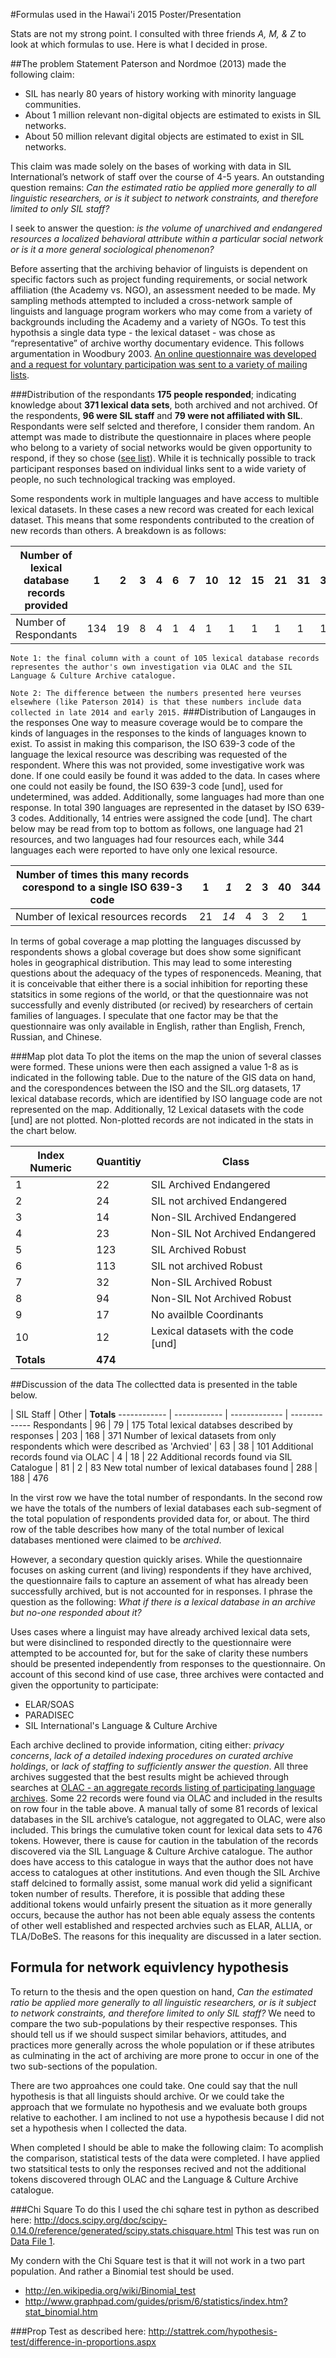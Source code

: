 #Formulas used in the Hawai'i 2015 Poster/Presentation

Stats are not my strong point. I consulted with three friends *A, M, & Z* to look at which formulas to use. Here is what I decided in prose.

##The problem Statement
Paterson and Nordmoe (2013) made the following claim:
* SIL has nearly 80 years of history working with minority language communities. 
* About 1 million relevant non-digital objects are estimated to exists in SIL networks.
* About 50 million relevant digital objects are estimated to exist in SIL networks.

This claim was made solely on the bases of working with data in SIL International’s network of staff over the course of 4-5 years. An outstanding question remains: *Can the estimated ratio be applied more generally to all linguistic researchers, or is it subject to network constraints, and therefore limited to only SIL staff?*

I seek to answer the question: *is the volume of unarchived and endangered resources a localized behavioral attribute within a particular social network or is it a more general sociological phenomenon?*

Before asserting that the archiving behavior of linguists is dependent on specific factors such as project funding requirements, or social network affiliation (the Academy vs. NGO), an assessment needed to be made. My sampling methods attempted to included a cross-network sample of linguists and language program workers who may come from a variety of backgrounds including the Academy and a variety of NGOs. To test this hypothsis a single data type - the lexical dataset - was chose as “representative” of archive worthy documentary evidence. This follows argumentation in Woodbury 2003. [An online questionnaire was developed and a request for voluntary participation was sent to a variety of mailing lists](http://bit.ly/19QSPMb).

###Distribution of the respondants
**175 people responded**; indicating knowledge about **371 lexical data sets**, both archived and not archived. Of the respondents, **96 were SIL staff** and **79 were not affiliated with SIL**. Respondants were self selcted and therefore, I consider them random. An attempt was made to distribute the questionnaire in places where people who belong to a variety of social networks would be given opportunity to respond, if they so chose ([see list](https://github.com/HughP/Lexical-Database-Archiving-Stats/blob/master/mailinglists.md)). While it is technically possible to track participant responses based on individual links sent to a wide variety of people, no such technological tracking was employed.

Some respondents work in multiple languages and have access to multible lexical datasets. In these cases a new record was created for each lexical dataset. This means that some respondents contributed to the creation of new records than others. A breakdown is as follows:

Number of lexical database records provided | 1 | 2 | 3 | 4 | 6 | 7 | 10 | 12 | 15 | 21 | 31 | 37 | *105*
 ------------ | ------------ | ------------- | ------------- | ------------- | ------------- | ------------- | ------------- | ------------- | ------------- | ------------- | ------------- | ------------- | -------------
Number of Respondants | 134 | 19 | 8 | 4 | 1 | 4 | 1 | 1 | 1 | 1 | 1 | 1 | *1*
```Note 1: the final column with a count of 105 lexical database records representes the author's own investigation via OLAC and the SIL Language & Culture Archive catalogue.```

```Note 2: The difference between the numbers presented here veurses elsewhere (like Paterson 2014) is that these numbers include data collected in late 2014 and early 2015.```
###Distribution of Langauges in the responses
One way to measure coverage would be to compare the kinds of languages in the responses to the kinds of languages known to exist. To assist in making this comparison, the ISO 639-3 code of the language the lexical resource was describing was requested of the respondent. Where this was not provided, some investigative work was done. If one could easily be found it was added to the data. In cases where one could not easily be found, the ISO 639-3 code [und], used for undetermined, was added. Additionally, some languages had more than one response. In total 390 languages are represented in the dataset by ISO 639-3 codes. Additionally, 14 entries were assigned the code [und]. The chart below may be read from top to bottom as follows, one language had 21 resources, and two languages had four resources each, while 344 languages each were reported to have only one lexical resource.

Number of times this many records corespond to a single ISO 639-3 code | 1 | *1* | 2 | 3 | 40 | 344
 ------------ | ------------ | ------------- | ------------- | ------------- | ------------- | ------------- 
Number of lexical resources records | 21 | *14* | 4 | 3 | 2 | 1 

In terms of gobal coverage a map plotting the languages discussed by respondents shows a global coverage but does show some significant holes in geographical distribution. This may lead to some interesting questions about the adequacy of the types of responenceds. Meaning, that it is conceivable that either there is a social inhibition for reporting these statsitics in some regions of the world, or that the questionnaire was not successfully and evenly distributed (or recived) by researchers of certain families of languages. I speculate that one factor may be that the questionnaire was only available in English, rather than English, French, Russian, and Chinese.

###Map plot data
To plot the items on the map the union of several classes were formed. These unions were then each assigned a value 1-8 as is indicated in the following table. Due to the nature of the GIS data on hand, and the corespondences between the ISO and the SIL.org datasets, 17 lexical database records, which are identified by ISO language code are not represented on the map. Additionally, 12 Lexical datasets with the code [und] are not plotted. Non-plotted records are not indicated in the stats in the chart below.

Index Numeric | Quantitiy | Class
|----------|-----------|-----------|
1| 22 |SIL Archived Endangered
2| 24 |SIL not archived Endangered
3| 14 |Non-SIL Archived Endangered
4| 23 |Non-SIL Not Archived Endangered
5| 123 |SIL Archived Robust
6| 113 |SIL not archived Robust
7| 32 |Non-SIL Archived Robust
8| 94 |Non-SIL Not Archived Robust
9| 17| No availble Coordinants
10|12|Lexical datasets with the code [und]
**Totals**|**474**|

##Discussion of the data
The collectted data is presented in the table below.

 | SIL Staff | Other | **Totals**
 ------------ | ------------ | ------------- | -------------
Respondants | 96 | 79 | 175
Total lexical databses described by responses | 203 | 168 | 371
Number of lexical datasets from only respondents which were described as 'Archvied' | 63 | 38 | 101
Additional records found via OLAC | 4 | 18 | 22
Additional records found via SIL Catalogue | 81 | 2 | 83
New total number of lexical databases found | 288 | 188 | 476

In the virst row we have the total number of respondants. In the second row we have the totals of the numbers of lexial databases each sub-segment of the total population of respondents provided data for, or about. The third row of the table describes how many of the total number of lexical databases mentioned were claimed to be *archived*.

However, a secondary question quickly arises. While the questionnaire focuses on asking current (and living) respondents if they have archived, the questionnaire fails to capture an assement of what has already been successfully archived, but is not accounted for in responses. I phrase the question as the following: *What if there is a lexical database in an archive but no-one responded about it?*

Uses cases where a linguist may have already archived lexical data sets, but were disinclined to responded directly to the questionnaire were attempted to be accounted for, but for the sake of clarity these numbers should be presented independently from responses to the questionnaire. On account of this second kind of use case, three archives were contacted and given the opportunity to participate: 
* ELAR/SOAS
* PARADISEC
* SIL International's Language & Culture Archive

Each archive declined to provide information, citing either: *privacy concerns*, *lack of a detailed indexing procedures on curated archive holdings*, or *lack of staffing to sufficiently answer the question*. All three archives suggested that the best results might be achieved through searches at [OLAC - an aggregate records listing of participating language archives](http://search.language-archives.org/index.html). Some 22 records were found via OLAC and included in the results on row four in the table above. A manual tally of some 81 records of lexical databases in the SIL archive’s catalogue, not aggregated to OLAC, were also included. This brings the cumulative token count for lexical data sets to 476 tokens. However, there is cause for caution in the tabulation of the records discovered via the SIL Language & Culture Archive catalogue. The author does have access to this catalogue in ways that the author does not have access to catalogues at other institutions. And even though the SIL Archive staff delcined to formally assist, some manual work did yelid a significant token number of results. Therefore, it is possible that adding these additional tokens would unfairly present the situation as it more generally occurs, because the author has not been able equaly assess the contents of other well established and respected archvies such as ELAR, ALLIA, or TLA/DoBeS. The reasons for this inequality are discussed in a later section.

## Formula for network equivlency hypothesis
To return to the thesis and the open question on hand, *Can the estimated ratio be applied more generally to all linguistic researchers, or is it subject to network constraints, and therefore limited to only SIL staff?* We need to compare the two sub-populations by their respective responses. This should tell us if we should suspect similar behaviors, attitudes, and practices more generally across the whole population or if these atributes as culminating in the act of archiving are more prone to occur in one of the two sub-sections of the population.

There are two approahces one could take. One could say that the null hypothesis is that all linguists should archive. Or we could take the approach that we formulate no hypothesis and we evaluate both groups relative to eachother. I am inclined to not use a hypothesis because I did not set a hypothesis when I collected the data.

When completed I should be able to make the following claim: To acomplish the comparison, statistical tests of the data were completed. I have applied two statsitical tests to only the responses recived and not the additional tokens discovered through OLAC and the Language & Culture Archive catalogue.

###Chi Square
To do this I used the chi sqhare test in python as described here: http://docs.scipy.org/doc/scipy-0.14.0/reference/generated/scipy.stats.chisquare.html
This test was run on [Data File 1](https://github.com/HughP/Lexical-Database-Archiving-Stats/blob/master/2015-Hawaii/data/Anonymized%20Participant%20data%20-%20(about%20data%20file%201).md).

My condern with the Chi Square test is that it will not work in a two part population. And rather a Binomial test should be used. 
* http://en.wikipedia.org/wiki/Binomial_test
* http://www.graphpad.com/guides/prism/6/statistics/index.htm?stat_binomial.htm

###Prop Test
as described here: http://stattrek.com/hypothesis-test/difference-in-proportions.aspx
